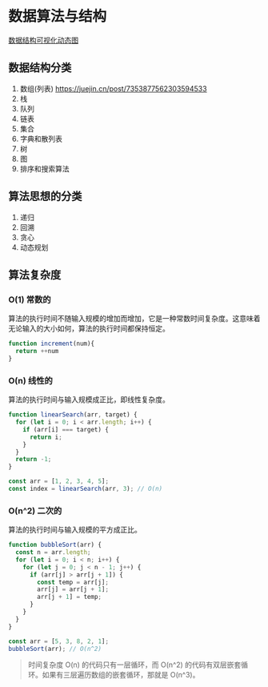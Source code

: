 # 数据算法与结构

[数据结构可视化动态图](https://visualgo.net/zh)

## 数据结构分类

1. 数组(列表) https://juejin.cn/post/7353877562303594533
2. 栈
3. 队列
4. 链表
5. 集合
6. 字典和散列表
7. 树
8. 图
9. 排序和搜索算法

## 算法思想的分类

1. 递归
2. 回溯
3. 贪⼼
4. 动态规划

## 算法复杂度

### O(1) 常数的

算法的执行时间不随输入规模的增加而增加，它是一种常数时间复杂度。这意味着无论输入的大小如何，算法的执行时间都保持恒定。

```js
function increment(num){
  return ++num
}
```

### O(n) 线性的

算法的执行时间与输入规模成正比，即线性复杂度。

```js
function linearSearch(arr, target) {
  for (let i = 0; i < arr.length; i++) {
    if (arr[i] === target) {
      return i;
    }
  }
  return -1;
}

const arr = [1, 2, 3, 4, 5];
const index = linearSearch(arr, 3); // O(n)
```

### O(n^2) 二次的

算法的执行时间与输入规模的平方成正比。

```js
function bubbleSort(arr) {
  const n = arr.length;
  for (let i = 0; i < n; i++) {
    for (let j = 0; j < n - 1; j++) {
      if (arr[j] > arr[j + 1]) {
        const temp = arr[j];
        arr[j] = arr[j + 1];
        arr[j + 1] = temp;
      }
    }
  }
}

const arr = [5, 3, 8, 2, 1];
bubbleSort(arr); // O(n^2)
```

>时间复杂度 O(n) 的代码只有一层循环，而 O(n^2) 的代码有双层嵌套循环。如果有三层遍历数组的嵌套循环，那就是 O(n^3)。





